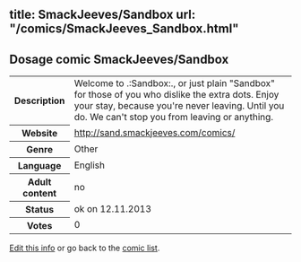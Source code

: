 title: SmackJeeves/Sandbox
url: "/comics/SmackJeeves_Sandbox.html"
---
Dosage comic SmackJeeves/Sandbox
-----------------------------------------

<p id="msg"></p>
<script type="text/javascript">
if (window.location.search === '?edit_info_mail=sent_ok') {
  var elem = document.getElementById("msg");
  elem.innerHTML = 'Edited information sucessfully sent for review, which is usually done daily. Thanks!';
  elem.className = 'ok';
}
</script>
<table class="comicinfo">
<tr>
<th>Description</th><td>Welcome to .:Sandbox:., or just plain &quot;Sandbox&quot; for those of you who dislike the extra dots. Enjoy your stay, because you're never leaving. Until you do. We can't stop you from leaving or anything.</td>
</tr>
<tr>
<th>Website</th><td><a href="http://sand.smackjeeves.com/comics/">http://sand.smackjeeves.com/comics/</a></td>
</tr>
<tr>
<th>Genre</th><td>Other</td>
</tr>
<tr>
<th>Language</th><td>English</td>
</tr>
<tr>
<th>Adult content</th><td>no</td>
</tr>
<tr>
<th>Status</th><td>ok on 12.11.2013</td>
</tr>
<tr>
<th>Votes</th><td>0</td>
</tr>
</table>

[Edit this info](SmackJeeves_Sandbox_edit.html) or go back to the [comic list](../comic-index.html).

